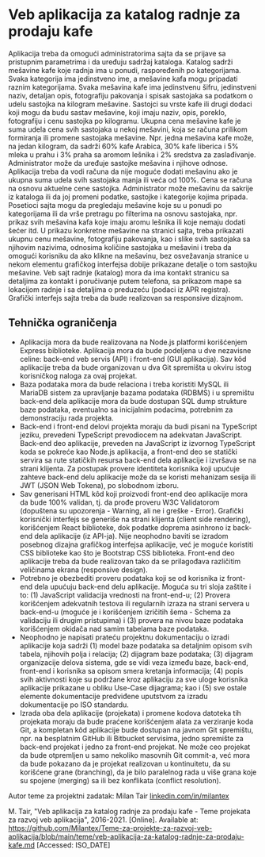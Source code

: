 # Veb aplikacija za katalog radnje za prodaju kafe

Aplikacija treba da omogući administratorima sajta da se prijave sa pristupnim parametrima i da uređuju sadržaj kataloga. Katalog sadrži mešavine kafe koje radnja ima u ponudi, raspoređenih po kategorijama. Svaka kategorija ima jedinstveno ime, a mešavine kafa mogu pripadati raznim kategorijama. Svaka mešavina kafe ima jedinstvenu šifru, jedinstveni naziv, detaljan opis, fotografiju pakovanja i spisak sastojaka sa podatkom o udelu sastojka na kilogram mešavine. Sastojci su vrste kafe ili drugi dodaci koji mogu da budu sastav mešavine, koji imaju naziv, opis, poreklo, fotografiju i cenu sastojka po kilogramu. Ukupna cena mešavine kafe je suma udela cena svih sastojaka u nekoj mešavini, koja se računa prilikom formiranja ili promene sastojaka mešavine.
Npr. jedna mešavina kafe može, na jedan kilogram, da sadrži 60% kafe Arabica, 30% kafe Iiberica i 5% mleka u prahu i 3% praha sa aromom lešnika i 2% sredstva za zaslađivanje. Administrator može da uređuje sastojke mešavina i njihove odnose. Aplikacija treba da vodi računa da nije moguće dodati mešavinu ako je ukupna suma udela svih sastojaka manja ili veća od 100%. Cena se računa na osnovu aktuelne cene sastojka. Administrator može mešavinu da sakrije iz kataloga ili da joj promeni podatke, sastojke i kategorije kojima pripada. Posetioci sajta mogu da pregledaju mešavine koje su u ponudi po kategorijama ili da vrše pretragu po filterima na osnovu sastojaka, npr. prikaz svih mešavina kafa koje imaju aromu lešnika ili koje nemaju dodati šećer itd. U prikazu konkretne mešavine na stranici sajta, treba prikazati ukupnu cenu mešavine, fotografiju pakovanja, kao i slike svih sastojaka sa njihovim nazivima, odnosima količine sastojaka u mešavini i treba da omogući korisniku da ako klikne na mešavinu, bez osvežavanja stranice u nekom elementu grafičkog interfejsa dobije prikazane detalje o tom sastojku mešavine. Veb sajt radnje (katalog) mora da ima kontakt stranicu sa detaljima za kontakt i poručivanje putem telefona, sa prikazom mape sa lokacijom radnje i sa detaljima o preduzeću (podaci iz APR registra). Grafički interfejs sajta treba da bude realizovan sa responsive dizajnom.

## Tehnička ograničenja

- Aplikacija mora da bude realizovana na Node.js platformi korišćenjem Express biblioteke. Aplikacija mora da bude podeljena u dve nezavisne celine: back-end veb servis (API) i front-end (GUI aplikacija). Sav kôd aplikacije treba da bude organizovan u dva Git spremišta u okviru istog korisničkog naloga za ovaj projekat.
- Baza podataka mora da bude relaciona i treba koristiti MySQL ili MariaDB sistem za upravljanje bazama podataka (RDBMS) i u spremištu back-end dela aplikacije mora da bude dostupan SQL dump strukture baze podataka, eventualno sa inicijalnim podacima, potrebnim za demonstraciju rada projekta.
- Back-end i front-end delovi projekta moraju da budi pisani na TypeScript jeziku, prevedeni TypeScript prevodiocem na adekvatan JavaScript. Back-end deo aplikacije, preveden na JavaScript iz izvornog TypeScript koda se pokreće kao Node.js aplikacija, a front-end deo se statički servira sa rute statičkih resursa back-end dela aplikacije i izvršava se na strani klijenta. Za postupak provere identiteta korisnika koji upućuje zahteve back-end delu aplikacije može da se koristi mehanizam sesija ili JWT (JSON Web Tokena), po slobodnom izboru.
- Sav generisani HTML kôd koji proizvodi front-end deo aplikacije mora da bude 100% validan, tj. da prođe proveru W3C Validatorom (dopuštena su upozorenja - Warning, ali ne i greške - Error). Grafički korisnički interfejs se generiše na strani klijenta (client side rendering), korišćenjem React biblioteke, dok podatke doprema asinhrono iz back-end dela aplikacije (iz API-ja). Nije neophodno baviti se izradom posebnog dizajna grafičkog interfejsa aplikacije, već je moguće koristiti CSS biblioteke kao što je Bootstrap CSS biblioteka. Front-end deo aplikacije treba da bude realizovan tako da se prilagođava različitim veličinama ekrana (responsive design).
- Potrebno je obezbediti proveru podataka koji se od korisnika iz front-end dela upućuju back-end delu aplikacije. Moguća su tri sloja zaštite i to: (1) JavaScript validacija vrednosti na front-end-u; (2) Provera korišćenjem adekvatnih testova ili regularnih izraza na strani servera u back-end-u (moguće je i korišćenjem izričitih šema - Schema za validaciju ili drugim pristupima) i (3) provera na nivou baze podataka korišćenjem okidača nad samim tabelama baze podataka.
- Neophodno je napisati prateću projektnu dokumentaciju o izradi aplikacije koja sadrži (1) model baze podataka sa detaljnim opisom svih tabela, njihovih polja i relacija; (2) dijagram baze podataka; (3) dijagram organizacije delova sistema, gde se vidi veza između baze, back-end, front-end i korisnika sa opisom smera kretanja informacija; (4) popis svih aktivnosti koje su podržane kroz aplikaciju za sve uloge korisnika aplikacije prikazane u obliku Use-Case dijagrama; kao i (5) sve ostale elemente dokumentacije predviđene uputstvom za izradu dokumentacije po ISO standardu.
- Izrada oba dela aplikacije (projekata) i promene kodova datoteka tih projekata moraju da bude praćene korišćenjem alata za verziranje koda Git, a kompletan kôd aplikacije bude dostupan na javnom Git spremištu, npr. na besplatnim GitHub ili Bitbucket servisima, jedno spremište za back-end projekat i jedno za front-end projekat. Ne može ceo projekat da bude otpremljen u samo nekoliko masovnih Git commit-a, već mora da bude pokazano da je projekat realizovan u kontinuitetu, da su korišćene grane (branching), da je bilo paralelnog rada u više grana koje su spojene (merging) sa ili bez konflikata (conflict resolution).

Autor teme za projektni zadatak: Milan Tair [linkedin.com/in/milantex](https://linkedin.com/in/milantex)

M. Tair, "Veb aplikacija za katalog radnje za prodaju kafe - Teme projekata za razvoj veb aplikacija", 2016-2021. [Online]. Available at: https://github.com/Milantex/Teme-za-projekte-za-razvoj-veb-aplikacija/blob/main/teme/veb-aplikacija-za-katalog-radnje-za-prodaju-kafe.md [Accessed: ISO_DATE]
